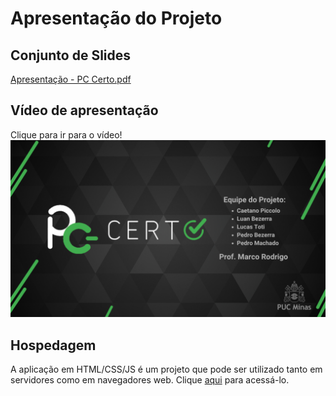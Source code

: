 # Apresentação do Projeto

## Conjunto de Slides

[Apresentação - PC Certo.pdf](https://github.com/ICEI-PUC-Minas-PMV-ADS/pmv-ads-2024-1-e1-proj-web-t4-pc-certo/blob/main/apresentacao/Apresentação%20-%20PC%20Certo.pdf)

## Vídeo de apresentação
Clique para ir para o vídeo!
[![Watch the video](thumb.png)](https://github.com/ICEI-PUC-Minas-PMV-ADS/pmv-ads-2024-1-e1-proj-web-t4-pc-certo/blob/main/apresentacao/Pc%20Certo%20Em%203%20Minutos.mp4)

## Hospedagem

A aplicação em HTML/CSS/JS é um projeto que pode ser utilizado tanto em servidores como em navegadores web. Clique <a href="https://icei-puc-minas-pmv-ads.github.io/pmv-ads-2024-1-e1-proj-web-t4-pc-certo/codigo-fonte/Paginainicial.html">aqui</a> para acessá-lo. 

